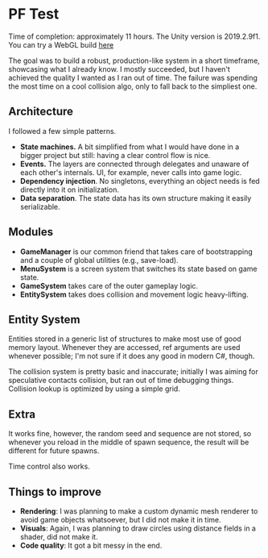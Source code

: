 # PF Test
Time of completion: approximately 11 hours.
The Unity version is 2019.2.9f1.
You can try a WebGL build [here](http://micktu.github.io/PFTest/)

The goal was to build a robust, production-like system in a short timeframe, showcasing what I already know. I mostly succeeded, but I haven't achieved the quality I wanted as I ran out of time. The failure was spending the most time on a cool collision algo, only to fall back to the simpliest one.

## Architecture
I followed a few simple patterns.
* **State machines.** A bit simplified from what I would have done in a bigger project but still: having a clear control flow is nice.
* **Events.** The layers are connected through delegates and unaware of each other's internals. UI, for example, never calls into game logic.
* **Dependency injection**. No singletons, everything an object needs is fed directly into it on initialization.
* **Data separation**. The state data has its own structure making it easily serializable.
## Modules
* **GameManager** is our common friend that takes care of bootstrapping and a couple of global utilities (e.g., save-load).
* **MenuSystem** is a screen system that switches its state based on game state.
* **GameSystem** takes care of the outer gameplay logic.
* **EntitySystem** takes does collision and movement logic heavy-lifting.
## Entity System
Entities stored in a generic list of structures to make most use of good memory layout. Whenever they are accessed, ref arguments are used whenever possible; I'm not sure if it does any good in modern C#, though.

The collision system is pretty basic and inaccurate; initially I was aiming for speculative contacts collision, but ran out of time debugging things. Collision lookup is optimized by using a simple grid.
## Extra
It works fine, however, the random seed and sequence are not stored, so whenever you reload in the middle of spawn sequence, the result will be different for future spawns.

Time control also works.
## Things to improve
* **Rendering**: I was planning to make a custom dynamic mesh renderer to avoid game objects whatsoever, but I did not make it in time.
* **Visuals**: Again, I was planning to draw circles using distance fields in a shader, did not make it.
* **Code quality**: It got a bit messy in the end.

